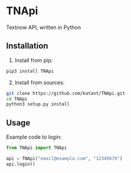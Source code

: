 # TNApi
Textnow API, written in Python

## Installation
1. Install from pip:
```bash
pip3 install TNApi
```

2. Install from sources:
```bash
git clone https://github.com/katant/TNApi.git
cd TNApi
python3 setup.py install
```

## Usage
Example code to login:
```python
from TNApi import TNApi

api = TNApi("email@example.com", "12345679")
api.login()
```

